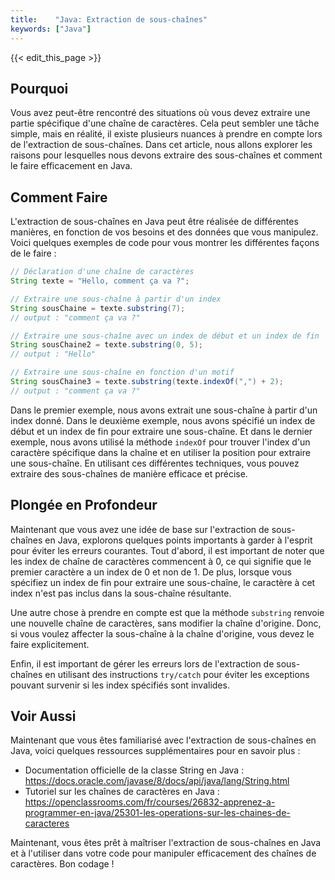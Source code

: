 ```yaml
---
title:    "Java: Extraction de sous-chaînes"
keywords: ["Java"]
---
```


{{< edit_this_page >}}

## Pourquoi

Vous avez peut-être rencontré des situations où vous devez extraire une partie spécifique d'une chaîne de caractères. Cela peut sembler une tâche simple, mais en réalité, il existe plusieurs nuances à prendre en compte lors de l'extraction de sous-chaînes. Dans cet article, nous allons explorer les raisons pour lesquelles nous devons extraire des sous-chaînes et comment le faire efficacement en Java.

## Comment Faire

L'extraction de sous-chaînes en Java peut être réalisée de différentes manières, en fonction de vos besoins et des données que vous manipulez. Voici quelques exemples de code pour vous montrer les différentes façons de le faire :

```Java
// Déclaration d'une chaîne de caractères
String texte = "Hello, comment ça va ?";

// Extraire une sous-chaîne à partir d'un index
String sousChaine = texte.substring(7);
// output : "comment ça va ?"

// Extraire une sous-chaîne avec un index de début et un index de fin
String sousChaine2 = texte.substring(0, 5);
// output : "Hello"

// Extraire une sous-chaîne en fonction d'un motif
String sousChaine3 = texte.substring(texte.indexOf(",") + 2);
// output : "comment ça va ?"
```

Dans le premier exemple, nous avons extrait une sous-chaîne à partir d'un index donné. Dans le deuxième exemple, nous avons spécifié un index de début et un index de fin pour extraire une sous-chaîne. Et dans le dernier exemple, nous avons utilisé la méthode `indexOf` pour trouver l'index d'un caractère spécifique dans la chaîne et en utiliser la position pour extraire une sous-chaîne. En utilisant ces différentes techniques, vous pouvez extraire des sous-chaînes de manière efficace et précise.

## Plongée en Profondeur

Maintenant que vous avez une idée de base sur l'extraction de sous-chaînes en Java, explorons quelques points importants à garder à l'esprit pour éviter les erreurs courantes. Tout d'abord, il est important de noter que les index de chaîne de caractères commencent à 0, ce qui signifie que le premier caractère a un index de 0 et non de 1. De plus, lorsque vous spécifiez un index de fin pour extraire une sous-chaîne, le caractère à cet index n'est pas inclus dans la sous-chaîne résultante.

Une autre chose à prendre en compte est que la méthode `substring` renvoie une nouvelle chaîne de caractères, sans modifier la chaîne d'origine. Donc, si vous voulez affecter la sous-chaîne à la chaîne d'origine, vous devez le faire explicitement.

Enfin, il est important de gérer les erreurs lors de l'extraction de sous-chaînes en utilisant des instructions `try/catch` pour éviter les exceptions pouvant survenir si les index spécifiés sont invalides.

## Voir Aussi

Maintenant que vous êtes familiarisé avec l'extraction de sous-chaînes en Java, voici quelques ressources supplémentaires pour en savoir plus :

- Documentation officielle de la classe String en Java : https://docs.oracle.com/javase/8/docs/api/java/lang/String.html
- Tutoriel sur les chaînes de caractères en Java : https://openclassrooms.com/fr/courses/26832-apprenez-a-programmer-en-java/25301-les-operations-sur-les-chaines-de-caracteres

Maintenant, vous êtes prêt à maîtriser l'extraction de sous-chaînes en Java et à l'utiliser dans votre code pour manipuler efficacement des chaînes de caractères. Bon codage !